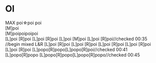 # OI
MAX poi☆poi poi  
[M]poi  
[M]poipoipoipoi  
[L]poi [R]poi [L]poi [R]poi [L]poi [M]poi [L]poi [R]poi//checked 00:35  
//begin mixed L&R [L]poi [R]poi [L]poi [R]poi [L]poi [R]poi [L]poi [R]poi [L]poi [R]poi [L]popo[R]popo[L]popo[R]poi//checked 00:41  
[L]popo[R]popo [L]popo[R]popo[L]popo[R]popo//checked 00:45
